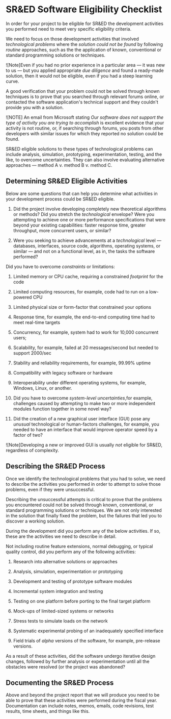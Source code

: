 

SR&ED Software Eligibility Checklist
============================================


In order for your project to be eligible for SR&ED the development activities you performed need to meet very specific eligibility criteria.


We need to focus on those development activities that involved *technological problems* where the *solution could not be found* by following *routine* approaches,
such as the the application of known,
conventional or standard programming solutions or techniques.

![Note]Even if you had no prior experience in a particular area &mdash; it was new to us &mdash; but you applied appropriate *due diligence* and found a ready-made solution, then it would not be eligible, even if you had a steep learning curve.




A good verification that your problem could not be solved through known techniques is to prove that you searched through relevant forums online,
or contacted the software application's technical support and they couldn't provide you with a solution.

![NOTE] An email from Microsoft stating *Our software does not support the type of activity you are trying to accomplish* is excellent evidence that your activity is not routine, or, if searching through forums, you posts from other developers with similar issues for which they reported no solution could be found.

SR&ED eligible solutions to these types of technological problems can include analysis,
simulation,
prototyping,
experimentation,
testing,
and the like,
to overcome uncertainties.
They can also involve evaluating alternative approaches
&mdash;
method A v. method B v. method C.

Determining SR&ED Eligible Activities
----------------------------------------------------

Below are some questions that can help you determine what activities in your development process could be SR&ED eligible.

1. Did the project involve developing completely new theoretical algorithms or methods?
Did you stretch the *technological* envelope?
Were you attempting to achieve one or more performance specifications that were beyond your existing capabilities:
faster response time,
greater throughput,
more concurrent users,
or similar?

1. Were you seeking to achieve advancements at a *technological* level
&mdash;
databases,
interfaces,
source code,
algorithms,
operating systems,
or similar
&mdash;
and not on a functional level,
as in,
the tasks the software performed?

Did you have to overcome *constraints* or limitations:

1. Limited memory or CPU cache, requiring a constrained *footprint* for the code

1. Limited computing resources, for example, code had to run on a low-powered CPU

1. Limited physical size or form-factor that constrained your options

1. Response time, for example, the end-to-end computing time had to meet real-time targets

1. Concurrency, for example, system had to work for 10,000 concurrent users;

1. Scalability, for example, failed at 20 messages/second but needed to support 2000/sec

1. Stability and reliability requirements, for example, 99.99% uptime

1. Compatibility with legacy software or hardware

1. Interoperability under different operating systems, for example, Windows, Linux, or another.

1. Did you have to overcome *system-level uncertainties*,for example, challenges caused by attempting to make two or more independent modules function together in some novel way?

1. Did the creation of a new graphical user interface (GUI) pose any *unusual* technological or human-factors challenges, for example, you needed to have an interface that would improve operator speed by a factor of two?

![Note]Developing a new or improved GUI is usually *not* eligible for SR&ED, regardless of complexity.

Describing the SR&ED Process
------------------------------------

Once we identify the technological problems that you had to solve,
we need to describe the activities you performed in order to attempt to solve those problems,
even if they were unsuccessful.

Describing the unsuccessful attempts is critical to prove that the problems you encountered could not be solved through known,
conventional,
or standard programming solutions or techniques.
We are not only interested in the solution that finally fixed the problem,
but the failures that led you to discover a working solution.

During the development did you perform any of the below activities.
If so,
these are the activities we need to describe in detail.

Not including routine feature extensions,
normal debugging,
or typical quality control,
did you perform any of the following activities:

1.  Research into alternative solutions or approaches

1. Analysis, simulation, experimentation or prototyping

1. Development and testing of prototype software modules

1. Incremental system integration and testing

1. Testing on one platform before porting to the final target platform

1. Mock-ups of limited-sized systems or networks

1. Stress tests to simulate loads on the network

1. Systematic experimental probing of an inadequately specified interface

1. Field trials of *alpha* versions of the software, for example, pre-release versions.

As a result of these activities,
did the software undergo iterative design changes,
followed by further analysis or experimentation until all the obstacles were resolved (or the project was abandoned?

Documenting the SR&ED Process
-----------------------------------------


Above and beyond the project report that we will produce you need to be able to prove that these activities were performed during the fiscal year.
Documentation can include notes,
memos,
emails,
code revisions,
test results,
time sheets,
and things like this.
